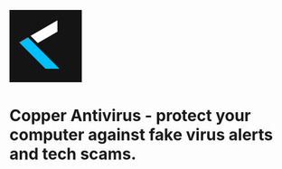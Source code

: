 ![Icon](icon_small.png)
# Copper Antivirus - protect your computer against fake virus alerts and tech scams.
